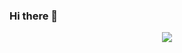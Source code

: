 ### Hi there 👋

<p align="center">
  <img align="center" src="https://github-readme-stats.vercel.app/api?username=bigliolimatteo&show_icons=true&theme=gruvbox&include_all_commits=true&count_private=true&custom_title=Stats"/>
</a></p>

<!--
**bigliolimatteo/bigliolimatteo** is a ✨ _special_ ✨ repository because its `README.md` (this file) appears on your GitHub profile.

Here are some ideas to get you started:

- 🔭 I’m currently working on ...
- 🌱 I’m currently learning ...
- 👯 I’m looking to collaborate on ...
- 🤔 I’m looking for help with ...
- 💬 Ask me about ...
- 📫 How to reach me: ...
- 😄 Pronouns: ...
- ⚡ Fun fact: ...
-->
